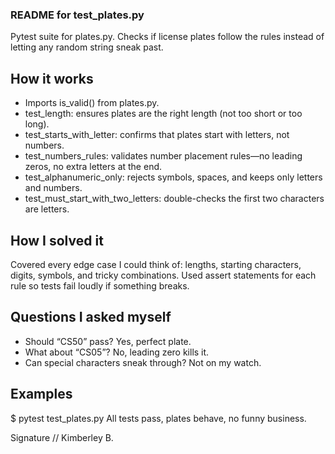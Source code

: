 ### README for test_plates.py

Pytest suite for plates.py. Checks if license plates follow the rules instead of letting any random string sneak past.

## How it works
- Imports is_valid() from plates.py.
- test_length: ensures plates are the right length (not too short or too long).
- test_starts_with_letter: confirms that plates start with letters, not numbers.
- test_numbers_rules: validates number placement rules—no leading zeros, no extra letters at the end.
- test_alphanumeric_only: rejects symbols, spaces, and keeps only letters and numbers.
- test_must_start_with_two_letters: double-checks the first two characters are letters.

## How I solved it
Covered every edge case I could think of: lengths, starting characters, digits, symbols, and tricky combinations. Used assert statements for each rule so tests fail loudly if something breaks.

## Questions I asked myself
- Should “CS50” pass? Yes, perfect plate.
- What about “CS05”? No, leading zero kills it.
- Can special characters sneak through? Not on my watch.

## Examples
$ pytest test_plates.py
All tests pass, plates behave, no funny business.

Signature
// Kimberley B.